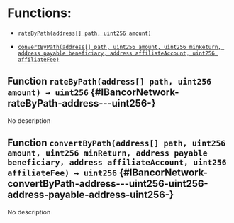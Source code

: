 # Functions:

- [`rateByPath(address[] path, uint256 amount)`](#IBancorNetwork-rateByPath-address---uint256-)

- [`convertByPath(address[] path, uint256 amount, uint256 minReturn, address payable beneficiary, address affiliateAccount, uint256 affiliateFee)`](#IBancorNetwork-convertByPath-address---uint256-uint256-address-payable-address-uint256-)

## Function `rateByPath(address[] path, uint256 amount) → uint256` {#IBancorNetwork-rateByPath-address---uint256-}

No description

## Function `convertByPath(address[] path, uint256 amount, uint256 minReturn, address payable beneficiary, address affiliateAccount, uint256 affiliateFee) → uint256` {#IBancorNetwork-convertByPath-address---uint256-uint256-address-payable-address-uint256-}

No description
